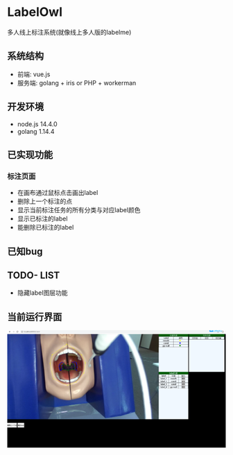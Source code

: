 # LabelOwl
多人线上标注系统(就像线上多人版的labelme)

## 系统结构
- 前端: vue.js
- 服务端: golang + iris or PHP + workerman

## 开发环境
- node.js 14.4.0
- golang 1.14.4

## 已实现功能
### 标注页面
- 在画布通过鼠标点击画出label
- 删除上一个标注的点
- 显示当前标注任务的所有分类与对应label颜色
- 显示已标注的label
- 能删除已标注的label

## 已知bug

## TODO- LIST
- 隐藏label图层功能

## 当前运行界面
![界面](sc.png)
